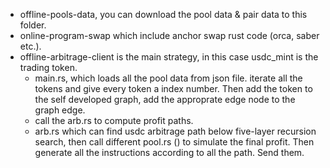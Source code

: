- offline-pools-data, you can download the pool data & pair data to this folder.
- online-program-swap which include anchor swap rust code (orca, saber etc.).
- offline-arbitrage-client is the main strategy, in this case usdc_mint is the trading token.
	- main.rs, which loads all the pool data from json file. iterate all the tokens and give every token a index number. Then add the token to the self developed graph, add the approprate edge node to the graph edge.
	- call the arb.rs to compute profit paths.
	- arb.rs which can find usdc arbitrage path below five-layer recursion search, then call different pool.rs () to simulate the final profit. Then generate all the instructions  according to all the path. Send them.
